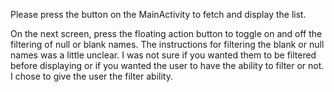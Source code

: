 Please press the button on the MainActivity to fetch and display the list.

On the next screen, press the floating action button to toggle on and off the filtering of null or blank names. The instructions for filtering the blank or null names was a little unclear. I was not sure if you wanted them to be filtered before displaying or if you wanted the user to have the ability to filter or not. I chose to give the user the filter ability.
